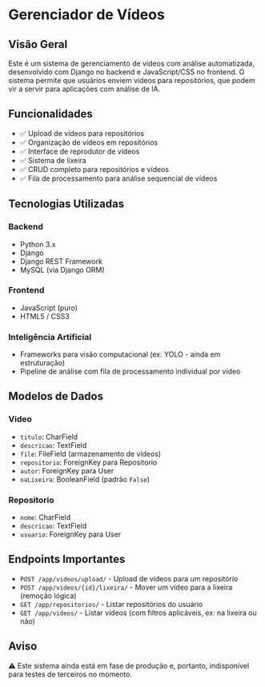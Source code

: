 # Gerenciador de Vídeos

## Visão Geral

Este é um sistema de gerenciamento de vídeos com análise automatizada, desenvolvido com Django no backend e JavaScript/CSS no frontend. O sistema permite que usuários enviem vídeos para repositórios, que podem vir a servir para aplicações com análise de IA.

## Funcionalidades

- ✅ Upload de vídeos para repositórios
- ✅ Organização de vídeos em repositórios
- ✅ Interface de reprodutor de vídeos
- ✅ Sistema de lixeira
- ✅ CRUD completo para repositórios e vídeos
- ✅ Fila de processamento para análise sequencial de vídeos

## Tecnologias Utilizadas

### Backend

- Python 3.x
- Django
- Django REST Framework
- MySQL (via Django ORM)

### Frontend

- JavaScript (puro)
- HTML5 / CSS3

### Inteligência Artificial

- Frameworks para visão computacional (ex: YOLO - ainda em estruturação)
- Pipeline de análise com fila de processamento individual por vídeo

## Modelos de Dados

### Video

- `titulo`: CharField
- `descricao`: TextField
- `file`: FileField (armazenamento de vídeos)
- `repositorio`: ForeignKey para Repositorio
- `autor`: ForeignKey para User
- `naLixeira`: BooleanField (padrão `False`)

### Repositorio

- `nome`: CharField
- `descricao`: TextField
- `usuario`: ForeignKey para User

## Endpoints Importantes

- `POST /app/videos/upload/` - Upload de vídeos para um repositório
- `POST /app/videos/{id}/lixeira/` - Mover um vídeo para a lixeira (remoção lógica)
- `GET /app/repositorios/` - Listar repositórios do usuário
- `GET /app/videos/` - Listar vídeos (com filtros aplicáveis, ex: na lixeira ou não)

## Aviso

⚠️ Este sistema ainda está em fase de produção e, portanto, indisponível para testes de terceiros no momento.

